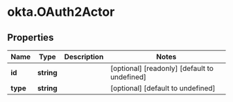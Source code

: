 # okta.OAuth2Actor

## Properties

Name | Type | Description | Notes
------------ | ------------- | ------------- | -------------
**id** | **string** |  | [optional] [readonly] [default to undefined]
**type** | **string** |  | [optional] [default to undefined]

